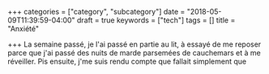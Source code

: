 +++
categories = ["category", "subcategory"]
date = "2018-05-09T11:39:59-04:00"
draft = true
keywords = ["tech"]
tags = []
title = "Anxiété"

+++
La semaine passé, je l'ai passé en partie au lit, à essayé de me reposer parce que j'ai passé des nuits de marde parsemées de cauchemars et à me réveiller. Pis ensuite, j'me suis rendu compte que fallait simplement que 